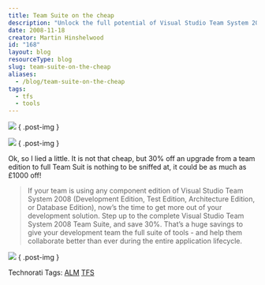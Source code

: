 ```yaml
---
title: Team Suite on the cheap
description: "Unlock the full potential of Visual Studio Team System 2008 with a 30% upgrade discount. Enhance collaboration and streamline your development process today!"
date: 2008-11-18
creator: Martin Hinshelwood
id: "168"
layout: blog
resourceType: blog
slug: team-suite-on-the-cheap
aliases:
  - /blog/team-suite-on-the-cheap
tags:
  - tfs
  - tools
---
```


![](images/vs_mainlogo-3-3.png)
{ .post-img }

[![](images/btn_whats_coming-2-2.png)](http://www.microsoft.com/visualstudio/2010/overview.mspx)
{ .post-img }

Ok, so I lied a little. It is not that cheap, but 30% off an upgrade from a team edition to full Team Suit is nothing to be sniffed at, it could be as much as £1000 off!

> If your team is using any component edition of Visual Studio Team System 2008 (Development Edition, Test Edition, Architecture Edition, or Database Edition), now’s the time to get more out of your development solution. Step up to the complete Visual Studio Team System 2008 Team Suite, and save 30%. That’s a huge savings to give your development team the full suite of tools - and help them collaborate better than ever during the entire application lifecycle.

[![](images/btn_start_the_team_08-1-1.png)](http://www.microsoft.com/visualstudio/default.mspx)
{ .post-img }

Technorati Tags: [ALM](http://technorati.com/tags/ALM) [TFS](http://technorati.com/tags/TFS)


